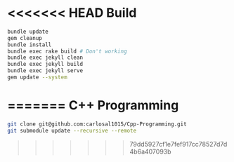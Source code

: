 <<<<<<< HEAD
Build
===

```bash
bundle update
gem cleanup
bundle install
bundle exec rake build # Don't working
bundle exec jekyll clean
bundle exec jekyll build
bundle exec jekyll serve
gem update --system
```
=======
C++ Programming
===



```bash
git clone git@github.com:carlosal1015/Cpp-Programming.git
git submodule update --recursive --remote
```
>>>>>>> 79dd5927cf1e7fef917cc78527d7d4b6a407093b

